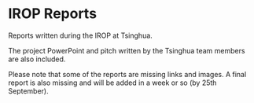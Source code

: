 # IROP Reports

Reports written during the IROP at Tsinghua.

The project PowerPoint and pitch written by the Tsinghua team members are also included.

Please note that some of the reports are missing links and images. A final report is also missing and will be added in a week or so (by 25th September).
